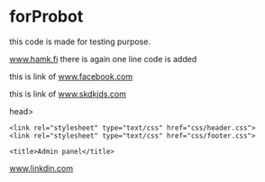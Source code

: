 # forProbot
this code is made for testing purpose. 


www.hamk.fi
there is again one line code is added 

this is link of www.facebook.com

this is link of www.skdkjds.com

head>
    <meta charset="UTF-8">
    <meta name="viewport" content="width=device-width, initial-scale=1.0">
    <!-- Bootstrap CSS -->
    <link href="https://cdn.jsdelivr.net/npm/bootstrap@5.0.0-beta1/dist/css/bootstrap.min.css" rel="stylesheet" integrity="sha384-giJF6kkoqNQ00vy+HMDP7azOuL0xtbfIcaT9wjKHr8RbDVddVHyTfAAsrekwKmP1" crossorigin="anonymous">
  
    <link rel="stylesheet" type="text/css" href="css/header.css">
    <link rel="stylesheet" type="text/css" href="css/footer.css">
 
    <title>Admin panel</title>
www.linkdin.com

</head>

